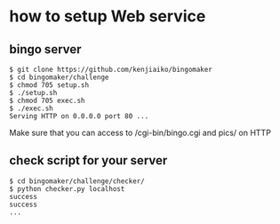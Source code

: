 # how to setup Web service
## bingo server
```
$ git clone https://github.com/kenjiaiko/bingomaker
$ cd bingomaker/challenge
$ chmod 705 setup.sh
$ ./setup.sh
$ chmod 705 exec.sh
$ ./exec.sh
Serving HTTP on 0.0.0.0 port 80 ...
```
Make sure that you can access to /cgi-bin/bingo.cgi and pics/ on HTTP
## check script for your server
```
$ cd bingomaker/challenge/checker/
$ python checker.py localhost
success
success
...
```
